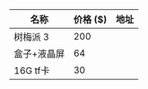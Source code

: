 
## 

名称       |     价格 ($)  |  地址
------     |   ------ | ---------
树梅派 3   |       200      |
盒子+液晶屏   |      64      |
16G tf卡  |      30      |

